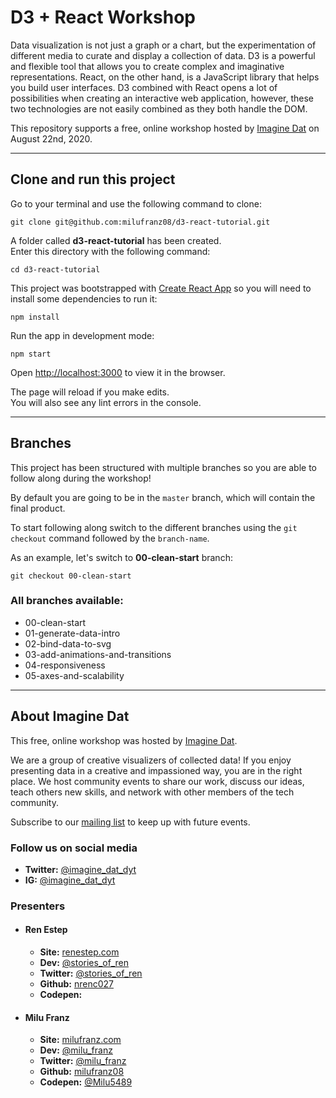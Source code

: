 # D3 + React Workshop

Data visualization is not just a graph or a chart, but the experimentation of different media to curate and display a collection of data. D3 is a powerful and flexible tool that allows you to create complex and imaginative representations. React, on the other hand, is a JavaScript library that helps you build user interfaces. D3 combined with React opens a lot of possibilities when creating an interactive web application, however, these two technologies are not easily combined as they both handle the DOM.

This repository supports a free, online workshop hosted by [Imagine Dat](http://www.imagine-dat.com/) on August 22nd, 2020.

---

## Clone and run this project

Go to your terminal and use the following command to clone:

`git clone git@github.com:milufranz08/d3-react-tutorial.git`

A folder called **d3-react-tutorial** has been created.<br>
Enter this directory with the following command:

`cd d3-react-tutorial`

This project was bootstrapped with [Create React App](https://github.com/facebook/create-react-app) so you will need to install some dependencies to run it:

`npm install`

Run the app in development mode:

`npm start`

Open [http://localhost:3000](http://localhost:3000) to view it in the browser.

The page will reload if you make edits.<br />
You will also see any lint errors in the console.

---

## Branches
This project has been structured with multiple branches so you are able to follow along during the workshop!

By default you are going to be in the `master` branch, which will contain the final product. 

To start following along switch to the different branches using the `git checkout` command followed by the `branch-name`.

As an example, let's switch to **00-clean-start** branch:

`git checkout 00-clean-start`


### All branches available:
- 00-clean-start
- 01-generate-data-intro
- 02-bind-data-to-svg
- 03-add-animations-and-transitions
- 04-responsiveness
- 05-axes-and-scalability

---

## About Imagine Dat
This free, online workshop was hosted by [Imagine Dat](http://www.imagine-dat.com/). 

We are a group of creative visualizers of collected data! If you enjoy presenting data in a creative and impassioned way, you are in the right place. We host community events to share our work, discuss our ideas, teach others new skills, and network with other members of the tech community.

Subscribe to our [mailing list](http://www.imagine-dat.com/mailing_list/) to keep up with future events.

### Follow us on social media

- **Twitter:** [@imagine_dat_dyt](https://twitter.com/imagine_dat_dyt)
- **IG:** [@imagine_dat_dyt](https://www.instagram.com/imagine_dat_dyt/)

### Presenters

- #### Ren Estep
    - **Site:** [renestep.com](http://renestep.com/)
    - **Dev:** [@stories_of_ren](https://dev.to/stories_of_ren)
    - **Twitter:** [@stories_of_ren](https://twitter.com/stories_of_ren)
    - **Github:** [nrenc027](https://github.com/nrenc027)
    - **Codepen:** []()

- #### Milu Franz
    - **Site:** [milufranz.com](http://milufranz.com/)
    - **Dev:** [@milu_franz](https://dev.to/milu_franz)
    - **Twitter:** [@milu_franz](https://twitter.com/milu_franz)
    - **Github:** [milufranz08](https://github.com/milufranz08)
    - **Codepen:** [@Milu5489](https://codepen.io/Milu5489)